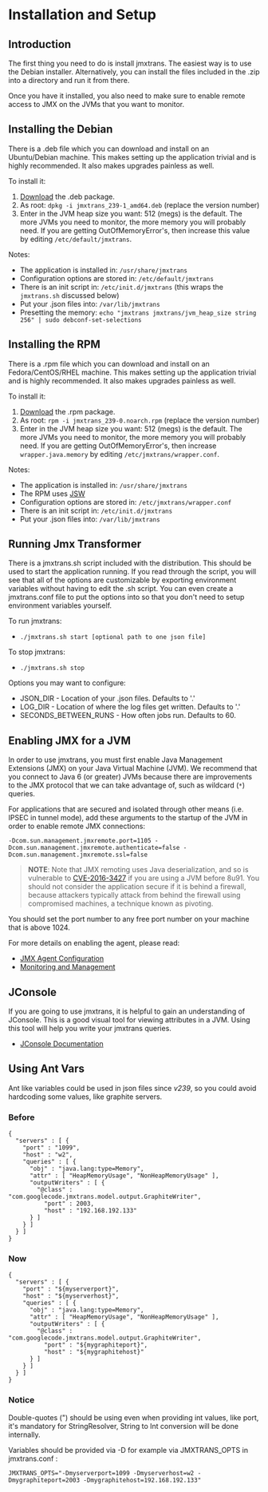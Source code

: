 # Installation and Setup

## Introduction

The first thing you need to do is install jmxtrans. The easiest way is to use the Debian installer. Alternatively, you can install the files included in the .zip into a directory and run it from there.

Once you have it installed, you also need to make sure to enable remote access to JMX on the JVMs that you want to monitor.

## Installing the Debian

There is a .deb file which you can download and install on an Ubuntu/Debian machine. This makes setting up the application trivial and is highly recommended. It also makes upgrades painless as well.

To install it:

  1. [Download] the .deb package.
  1. As root: ```dpkg -i jmxtrans_239-1_amd64.deb``` (replace the version number)
  1. Enter in the JVM heap size you want: 512 (megs) is the default. The more JVMs you need to monitor, the more memory you will probably need. If you are getting OutOfMemoryError's, then increase this value by editing ```/etc/default/jmxtrans```.

Notes: 

  * The application is installed in: ```/usr/share/jmxtrans```
  * Configuration options are stored in: ```/etc/default/jmxtrans```
  * There is an init script in: ```/etc/init.d/jmxtrans``` (this wraps the ```jmxtrans.sh``` discussed below)
  * Put your .json files into: ```/var/lib/jmxtrans```
  * Presetting the memory: `echo "jmxtrans jmxtrans/jvm_heap_size string 256" | sudo debconf-set-selections`

## Installing the RPM

There is a .rpm file which you can download and install on an Fedora/CentOS/RHEL machine. This makes setting up the application trivial and is highly recommended. It also makes upgrades painless as well.

To install it:

  1. [Download] the .rpm package.
  1. As root: ```rpm -i jmxtrans_239-0.noarch.rpm``` (replace the version number)
  1. Enter in the JVM heap size you want: 512 (megs) is the default. The more JVMs you need to monitor, the more memory you will probably need. If you are getting OutOfMemoryError's, then increase `wrapper.java.memory` by editing ```/etc/jmxtrans/wrapper.conf```.

Notes: 

  * The application is installed in: ```/usr/share/jmxtrans```
  * The RPM uses [JSW](http://wrapper.tanukisoftware.com/doc/english/introduction.html)
  * Configuration options are stored in: ```/etc/jmxtrans/wrapper.conf```
  * There is an init script in: ```/etc/init.d/jmxtrans```
  * Put your .json files into: ```/var/lib/jmxtrans```

## Running Jmx Transformer

There is a jmxtrans.sh script included with the distribution. This should be used to start the application running. If you read through the script, you will see that all of the options are customizable by exporting environment variables without having to edit the .sh script. You can even create a jmxtrans.conf file to put the options into so that you don't need to setup environment variables yourself.

To run jmxtrans:
  * ```./jmxtrans.sh start [optional path to one json file]```

To stop jmxtrans:
  * ```./jmxtrans.sh stop```

Options you may want to configure:

  * JSON_DIR - Location of your .json files. Defaults to '.'
  * LOG_DIR - Location of where the log files get written. Defaults to '.'
  * SECONDS_BETWEEN_RUNS - How often jobs run. Defaults to 60.

## Enabling JMX for a JVM

In order to use jmxtrans, you must first enable Java Management Extensions (JMX) on your Java Virtual Machine (JVM). We recommend that you connect to Java 6 (or greater) JVMs because there are improvements to the JMX protocol that we can take advantage of, such as wildcard (```*```) queries.

For applications that are secured and isolated through other means (i.e. IPSEC in tunnel mode), add these arguments to the startup of the JVM in order to enable remote JMX connections:

```
-Dcom.sun.management.jmxremote.port=1105 -Dcom.sun.management.jmxremote.authenticate=false -Dcom.sun.management.jmxremote.ssl=false
```

> **NOTE**: Note that JMX remoting uses Java deserialization, and so is vulnerable to [CVE-2016-3427](  http://engineering.pivotal.io/post/java-deserialization-jmx/) if you are using a JVM before 8u91.  You should not consider the application secure if it is behind a firewall, because attackers typically attack from behind the firewall using compromised machines, a technique known as pivoting.

You should set the port number to any free port number on your machine that is above 1024.

For more details on enabling the agent, please read:

  * [JMX Agent Configuration](http://download.oracle.com/javase/6/docs/technotes/guides/management/agent.html)
  * [Monitoring and Management](http://download.oracle.com/javase/6/docs/technotes/guides/management/)

## JConsole

If you are going to use jmxtrans, it is helpful to gain an understanding of JConsole. This is a good visual tool for viewing attributes in a JVM. Using this tool will help you write your jmxtrans queries.

  * [JConsole Documentation](http://download.oracle.com/javase/6/docs/technotes/guides/management/jconsole.html)

## Using Ant Vars

Ant like variables could be used in json files since *v239*, so you could avoid hardcoding some values, like graphite servers.

### Before

```
{
  "servers" : [ {
    "port" : "1099",
    "host" : "w2",
    "queries" : [ {
      "obj" : "java.lang:type=Memory",
      "attr" : [ "HeapMemoryUsage", "NonHeapMemoryUsage" ],
      "outputWriters" : [ {
        "@class" : "com.googlecode.jmxtrans.model.output.GraphiteWriter",
          "port" : 2003,
          "host" : "192.168.192.133"
      } ]
    } ]
  } ]
}
```

### Now

```
{
  "servers" : [ {
    "port" : "${myserverport}",
    "host" : "${myserverhost}",
    "queries" : [ {
      "obj" : "java.lang:type=Memory",
      "attr" : [ "HeapMemoryUsage", "NonHeapMemoryUsage" ],
      "outputWriters" : [ {
        "@class" : "com.googlecode.jmxtrans.model.output.GraphiteWriter",
          "port" : "${mygraphiteport}",
          "host" : "${mygraphitehost}"
      } ]
    } ]
  } ]
}
```

### Notice

Double-quotes (") should be using even when providing int values, like port, it's mandatory for StringResolver, String to Int conversion will be done internally.
 
Variables should be provided via -D for example via JMXTRANS_OPTS in jmxtrans.conf :

```
JMXTRANS_OPTS="-Dmyserverport=1099 -Dmyserverhost=w2 -Dmygraphiteport=2003 -Dmygraphitehost=192.168.192.133"
```

[Download]: http://central.maven.org/maven2/org/jmxtrans/jmxtrans/